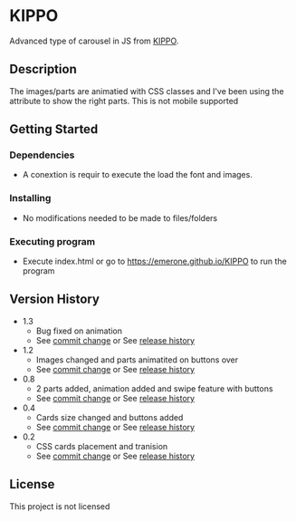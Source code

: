 # KIPPO

Advanced type of carousel in JS from [KIPPO](https://kippo.com/chill).

## Description

The images/parts are animatied with CSS classes and I've been using the attribute to show the right parts.
This is not mobile supported

## Getting Started

### Dependencies

* A conextion is requir to execute the load the font and images. 

### Installing

* No modifications needed to be made to files/folders

### Executing program

* Execute index.html or go to https://emerone.github.io/KIPPO to run the program

## Version History


* 1.3
    * Bug fixed on animation  
    * See [commit change](https://github.com/emerone/KIPPO/commit/95ed5e52eaaa712e68110efa9c56cb2390580a41) or See [release history](https://github.com/emerone/KIPPO/commits/master)
* 1.2
    * Images changed and parts animatited on buttons over 
    * See [commit change](https://github.com/emerone/KIPPO/commit/706364dceb52518b019115bc140cd0b6080d37ed) or See [release history](https://github.com/emerone/KIPPO/commits/master)
* 0.8
    * 2 parts added, animation added and swipe feature with buttons
    * See [commit change](https://github.com/emerone/KIPPO/commit/2f9c6b88d83547d40e841fc85ca0b2c281e002c2) or See [release history](https://github.com/emerone/KIPPO/commits/master)
* 0.4
    * Cards size changed and buttons added
    * See [commit change](https://github.com/emerone/KIPPO/commit/c4b60a846ffb7644fd87235cd5ee54b433253ceb) or See [release history](https://github.com/emerone/KIPPO/commits/master)
* 0.2
    * CSS cards placement and tranision
    * See [commit change](https://github.com/emerone/KIPPO/commit/cb7e0c4129a905b727c325e08b4f8d0c7fb53951) or See [release history](https://github.com/emerone/KIPPO/commits/master)

## License

This project is not licensed
